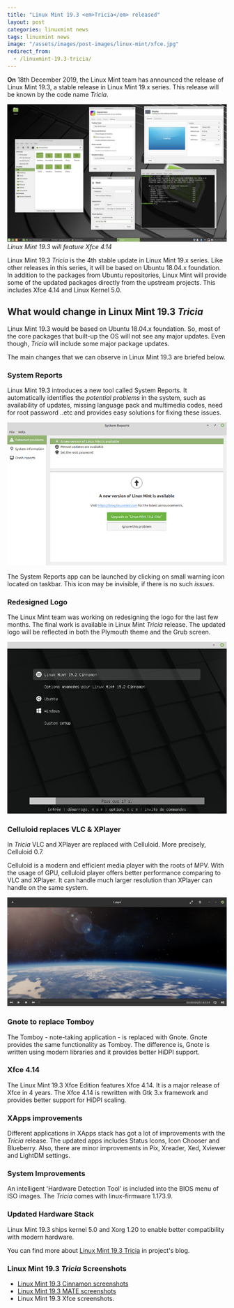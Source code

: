 ```yaml
---
title: "Linux Mint 19.3 <em>Tricia</em> released"
layout: post
categories: linuxmint news
tags: linuxmint news
image: "/assets/images/post-images/linux-mint/xfce.jpg"
redirect_from:
  - /linuxmint-19.3-tricia/
---
```


**On** 18th December 2019, the Linux Mint team has announced the release of Linux Mint 19.3, a stable release in Linux Mint 19.x series. This release will be known by the code name *Tricia*.

![Linux Mint 19.3 with Xfce 4.14](/assets/images/post-images/linux-mint/xfce.jpg)
*Linux Mint 19.3 will feature Xfce 4.14*

Linux Mint 19.3 *Tricia* is the 4th stable update in Linux Mint 19.x series. Like other releases in this series, it will be based on Ubuntu 18.04.x foundation. In addition to the packages from Ubuntu repositories, Linux Mint will provide some of the updated packages directly from the upstream projects. This includes Xfce 4.14 and Linux Kernel 5.0.

## What would change in Linux Mint 19.3 <em>Tricia</em>
Linux Mint 19.3 would be based on Ubuntu 18.04.x foundation. So, most of the core packages that built-up the OS will not see any major updates. Even though, <em>Tricia</em> will include some major package updates.

The main changes that we can observe in Linux Mint 19.3 are briefed below.
### System Reports
Linux Mint 19.3 introduces a new tool called System Reports. It automatically identifies the *potential problems* in the system, such as availability of updates, missing language pack and multimedia codes, need for root password ..etc and provides easy solutions for fixing these issues.

![System Report in Linux Mint 19.3](/assets/images/post-images/linux-mint/mintreport.png)

The System Reports app can be launched by clicking on small warning icon located on taskbar. This icon may be invisible, if there is no such *issues*.

### Redesigned Logo
The Linux Mint team was working on redesigning the logo for the last few months. The final work is available in Linux Mint *Tricia* release. The updated logo will be reflected in both the Plymouth theme and the Grub screen.

![Updated Grub screen in Linux Mint 19.3](/assets/images/post-images/linux-mint/grub.jpg)

### Celluloid replaces VLC & XPlayer
In <em>Tricia</em> VLC and XPlayer are replaced with Celluloid. More precisely, Celluloid 0.7.

Celluloid is a modern and efficient media player with the roots of MPV. With the usage of GPU, celluloid player offers better performance comparing to VLC and XPlayer. It can handle much larger resolution than XPlayer can handle on the same system.

![Celluloid player in Linux Mint 19.3](/assets/images/post-images/linux-mint/celluloid-player.jpg)

### Gnote to replace Tomboy
The Tomboy - note-taking application - is replaced with Gnote. Gnote provides the same functionality as Tomboy. The difference is,  Gnote is written using modern libraries and it provides better HiDPI support.

### Xfce 4.14
The Linux Mint 19.3 Xfce Edition features Xfce 4.14. It is a major release of Xfce in 4 years. The Xfce 4.14 is rewritten with Gtk 3.x framework and provides better support for HiDPI scaling.

### XApps improvements
Different applications in XApps stack has got a lot of improvements with the *Tricia* release. The updated apps includes Status Icons, Icon Chooser and Blueberry. Also, there are minor improvements in Pix, Xreader, Xed, Xviewer and LightDM settings.

### System Improvements
An intelligent 'Hardware Detection Tool' is included into the BIOS menu of ISO images. The *Tricia* comes with  linux-firmware 1.173.9.

### Updated Hardware Stack
Linux Mint 19.3 ships kernel 5.0 and Xorg 1.20 to enable better compatibility with modern hardware.

You can find more about [Linux Mint 19.3 Tricia](https://www.linuxmint.com/rel_tricia_xfce_whatsnew.php) in project's blog.


### Linux Mint 19.3 <em>Tricia</em> Screenshots
- [Linux Mint 19.3 Cinnamon screenshots](/linuxmint-19.3-cinnamon-screenshots/)
- [Linux Mint 19.3 MATE screenshots](/linuxmint-19.3-mate/)
- Linux Mint 19.3 Xfce screenshots.